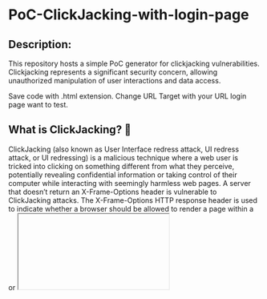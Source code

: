 # PoC-ClickJacking-with-login-page

<h2>Description:</h2>

This repository hosts a simple PoC generator for clickjacking vulnerabilities. Clickjacking represents a significant security concern, allowing unauthorized manipulation of user interactions and data access.

Save code with .html extension.
Change URL Target with your URL login page want to test.


<h2>What is ClickJacking? 🤔 </h2>
ClickJacking (also known as User Interface redress attack, UI redress attack, or UI redressing) is a malicious technique where a web user is tricked into clicking on something different from what they perceive, potentially revealing confidential information or taking control of their computer while interacting with seemingly harmless web pages.
A server that doesn’t return an X-Frame-Options header is vulnerable to ClickJacking attacks. The X-Frame-Options HTTP response header is used to indicate whether a browser should be allowed to render a page within a <frame> or <iframe>.
Websites can prevent ClickJacking attacks by using the X-Frame-Options header to ensure their content isn’t embedded in other sites.    <br>
<a href="https://owasp.org/www-community/attacks/Clickjacking">Learn more on OWASP</a>


<h2>Features</h2>
The tool offers some configurable options. It allows:

<ul>
    <li>To choose the URL to load in the iframe</li>
    <li>Drag and Resize of input components according to the target website to be generated</li>
    <li>Exporting a PoC page with invisible "Submit Button"</li>
    <li>Personalizing alert text input by user triggered on "Submit Button" click</li>
</ul>


<h2>Disclaimer</h2>

<ul>
<li>This Proof of Concept (PoC) generator tool is intended solely for educational purposes and should only be used to gain knowledge. Do not use this information to attack or harm any website or system.</li>
<li>The PoC generator is designed to foster a defensive mindset and help users prevent hacking attempts. Lds45ku strongly emphasizes that these tools must not be used to cause harm, either directly or indirectly. You may experiment with these codes on your own systems, but only at your own risk.</li>
</ul>

<h2>🌟 Reach Me:</h2>
<ul>
    <li>💬 Tag Me if you get rewarded 💸💰—I’d love to hear about your success! 😄</li>
    <li>If you find this tool useful, please give it a Star ⭐ and Follow me for more cool projects!</li>
    <li>Feel free to reach out if you have any suggestions or want to collaborate.</li>
</ul>

Yt Channel : https://www.youtube.com/@lds45ku <br>
Email : lds45ku@gmail.com
